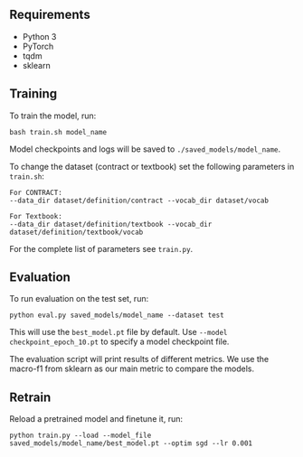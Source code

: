 ## Requirements

- Python 3
- PyTorch
- tqdm
- sklearn

## Training

To train the model, run:
```
bash train.sh model_name
```

Model checkpoints and logs will be saved to `./saved_models/model_name`.

To change the dataset (contract or textbook) set the following parameters in `train.sh`:

```
For CONTRACT:
--data_dir dataset/definition/contract --vocab_dir dataset/vocab

For Textbook:
--data_dir dataset/definition/textbook --vocab_dir dataset/definition/textbook/vocab
```
For the complete list of parameters see `train.py`.

## Evaluation

To run evaluation on the test set, run:
```
python eval.py saved_models/model_name --dataset test
```

This will use the `best_model.pt` file by default. Use `--model checkpoint_epoch_10.pt` to specify a model checkpoint file.

The evaluation script will print results of different metrics. We use the macro-f1 from sklearn as our main metric to compare the models.

## Retrain

Reload a pretrained model and finetune it, run:
```
python train.py --load --model_file saved_models/model_name/best_model.pt --optim sgd --lr 0.001
```